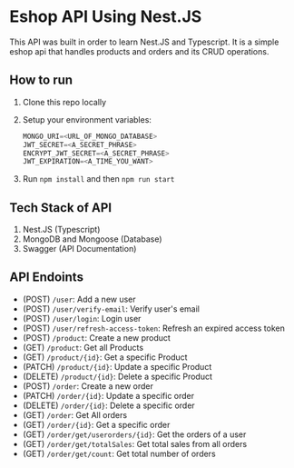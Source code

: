 # Eshop API Using Nest.JS

This API was built in order to learn Nest.JS and Typescript. It is a simple eshop api that handles products and orders and its CRUD operations. 

## How to run
1. Clone this repo locally
2. Setup your environment variables:

    ```js
    MONGO_URI=<URL_OF_MONGO_DATABASE>
    JWT_SECRET=<A_SECRET_PHRASE>
    ENCRYPT_JWT_SECRET=<A_SECRET_PHRASE>
    JWT_EXPIRATION=<A_TIME_YOU_WANT>
    ```
3. Run `npm install` and then `npm run start`
    
## Tech Stack of API
1. Nest.JS (Typescript)
2. MongoDB and Mongoose (Database)
3. Swagger (API Documentation)

## API Endoints
- (POST) `/user`: Add a new user
- (POST) `/user/verify-email`: Verify user's email
- (POST) `/user/login`: Login user
- (POST) `/user/refresh-access-token`: Refresh an expired access token
- (POST) `/product`: Create a new product
- (GET)  `/product`: Get all Products
- (GET)  `/product/{id}`: Get a specific Product
- (PATCH)  `/product/{id}`: Update a specific Product
- (DELETE)  `/product/{id}`: Delete a specific Product
- (POST)  `/order`: Create a new order
- (PATCH)  `/order/{id}`: Update a specific order
- (DELETE)  `/order/{id}`: Delete a specific order
- (GET)  `/order`: Get All orders
- (GET)  `/order/{id}`: Get a specific order
- (GET)  `/order/get/userorders/{id}`: Get the orders of a user
- (GET)  `/order/get/totalSales`: Get total sales from all orders
- (GET)  `/order/get/count`: Get total number of orders

